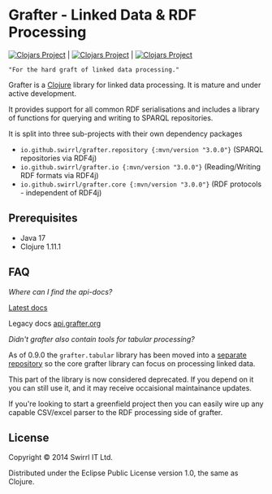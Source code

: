 # Grafter - Linked Data & RDF Processing

[![Clojars Project](https://img.shields.io/clojars/v/io.github.swirrl/grafter.repository.svg)](https://clojars.org/io.github.swirrl/grafter.repository) | [![Clojars Project](https://img.shields.io/clojars/v/io.github.swirrl/grafter.io.svg)](https://clojars.org/io.github.swirrl/grafter.io) | [![Clojars Project](https://img.shields.io/clojars/v/io.github.swirrl/grafter.core.svg)](https://clojars.org/io.github.swirrl/grafter.core)

    "For the hard graft of linked data processing."

Grafter is a [Clojure](http://clojure.org/) library for linked data
processing.  It is mature and under active development.

It provides support for all common RDF serialisations and
includes a library of functions for querying and writing to SPARQL
repositories.

It is split into three sub-projects with their own dependency packages

- `io.github.swirrl/grafter.repository {:mvn/version "3.0.0"}` (SPARQL repositories via RDF4j) 
- `io.github.swirrl/grafter.io {:mvn/version "3.0.0"}` (Reading/Writing RDF formats via RDF4j)
- `io.github.swirrl/grafter.core {:mvn/version "3.0.0"}` (RDF protocols - independent of RDF4j)

## Prerequisites

- Java 17
- Clojure 1.11.1

## FAQ

*Where can I find the api-docs?*

[Latest docs](http://swirrl.github.io/grafter)

Legacy docs [api.grafter.org](http://api.grafter.org/)

*Didn't grafter also contain tools for tabular processing?*

As of 0.9.0 the `grafter.tabular` library has been moved into a
[separate repository](https://github.com/Swirrl/grafter.tabular) so
the core grafter library can focus on processing linked data.

This part of the library is now considered deprecated.  If you depend
on it you can still use it, and it may receive occaisional
maintainance updates.

If you're looking to start a greenfield project then you can easily
wire up any capable CSV/excel parser to the RDF processing side of
grafter.

## License

Copyright © 2014 Swirrl IT Ltd.

Distributed under the Eclipse Public License version 1.0, the same as
Clojure.
